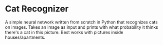 # Cat Recognizer

A simple neural network written from scratch in Python that recognizes cats on images. Takes an image as input and
prints with what probability it thinks there's a cat in this picture. Best works with pictures inside houses/apartments.
